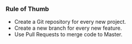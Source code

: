 ### Rule of Thumb
- Create a Git repository for every new project.
- Create a new branch for every new feature.
- Use Pull Requests to merge code to Master.
